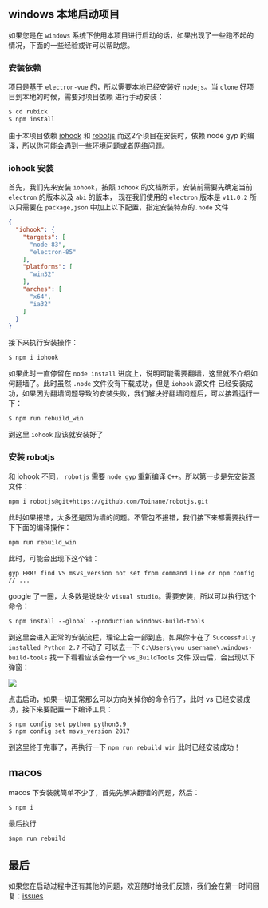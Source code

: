 ## windows 本地启动项目
如果您是在 `windows` 系统下使用本项目进行启动的话，如果出现了一些跑不起的情况，下面的一些经验或许可以帮助您。

### 安装依赖
项目是基于 `electron-vue` 的，所以需要本地已经安装好 `nodejs`。当 `clone` 好项目到本地的时候，需要对项目依赖
进行手动安装：
```bash
$ cd rubick
$ npm install
```
由于本项目依赖 [iohook](https://wilix-team.github.io/iohook/) 和 [robotjs](http://robotjs.io/)
而这2个项目在安装时，依赖 node gyp 的编译，所以你可能会遇到一些环境问题或者网络问题。
### iohook 安装
首先，我们先来安装 `iohook`，按照 `iohook` 的文档所示，安装前需要先确定当前 `electron` 的版本以及 `abi` 的版本，
现在我们使用的 `electron` 版本是 `v11.0.2` 所以只需要在 `package,json` 中加上以下配置，指定安装特点的`.node` 文件

```json
{
  "iohook": {
    "targets": [
      "node-83",
      "electron-85"
    ],
    "platforms": [
      "win32"
    ],
    "arches": [
      "x64",
      "ia32"
    ]
  }
}
```
接下来执行安装操作：
```shell
$ npm i iohook
```

如果此时一直停留在 `node install` 进度上，说明可能需要翻墙，这里就不介绍如何翻墙了。此时虽然 `.node` 文件没有下载成功，但是 `iohook` 源文件
已经安装成功，如果因为翻墙问题导致的安装失败，我们解决好翻墙问题后，可以接着运行一下：

```shell
$ npm run rebuild_win
```
到这里 `iohook` 应该就安装好了

### 安装 robotjs
和 iohook 不同， `robotjs` 需要 `node gyp` 重新编译 `C++`。所以第一步是先安装源文件：
```shell
npm i robotjs@git+https://github.com/Toinane/robotjs.git
```
此时如果报错，大多还是因为墙的问题。不管包不报错，我们接下来都需要执行一下下面的编译操作：

```shell
npm run rebuild_win
```
此时，可能会出现下这个错：

```text
gyp ERR! find VS msvs_version not set from command line or npm config
// ...
```
google 了一圈，大多数是说缺少 `visual studio`。需要安装，所以可以执行这个命令：

```shell
$ npm install --global --production windows-build-tools 
```
到这里会进入正常的安装流程，理论上会一部到底，如果你卡在了 `Successfully installed Python 2.7` 不动了
可以去一下 `C:\Users\you username\.windows-build-tools` 找一下看看应该会有一个 `vs_BuildTools` 文件
双击后，会出现以下弹窗：

![](/rubick/images/6.png)

点击启动，如果一切正常那么可以方向关掉你的命令行了，此时 vs 已经安装成功，接下来要配置一下编译工具：
```shell
$ npm config set python python3.9
$ npm config set msvs_version 2017
```
到这里终于完事了，再执行一下 `npm run rebuild_win` 此时已经安装成功！

## macos
macos 下安装就简单不少了，首先先解决翻墙的问题，然后：
```shell
$ npm i
```

最后执行

```shell
$npm run rebuild
```

## 最后
如果您在启动过程中还有其他的问题，欢迎随时给我们反馈，我们会在第一时间回复：[issues](https://github.com/clouDr-f2e/rubick/issues/20) 





